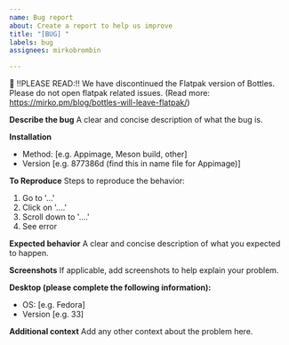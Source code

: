 ```yaml
---
name: Bug report
about: Create a report to help us improve
title: "[BUG] "
labels: bug
assignees: mirkobrombin

---
```


📢 !!PLEASE READ:!! We have discontinued the Flatpak version of Bottles. Please do not open flatpak related issues. (Read more: https://mirko.pm/blog/bottles-will-leave-flatpak/)

**Describe the bug**
A clear and concise description of what the bug is.

**Installation**
 - Method: [e.g. Appimage, Meson build, other]
 - Version [e.g. 877386d (find this in name file for Appimage)]

**To Reproduce**
Steps to reproduce the behavior:
1. Go to '...'
2. Click on '....'
3. Scroll down to '....'
4. See error

**Expected behavior**
A clear and concise description of what you expected to happen.

**Screenshots**
If applicable, add screenshots to help explain your problem.

**Desktop (please complete the following information):**
 - OS: [e.g. Fedora]
 - Version [e.g. 33]

**Additional context**
Add any other context about the problem here.
